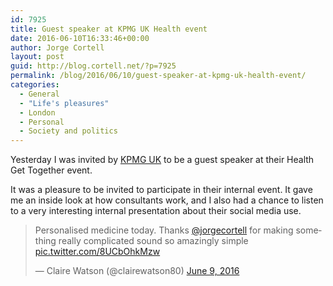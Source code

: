 ```yaml
---
id: 7925
title: Guest speaker at KPMG UK Health event
date: 2016-06-10T16:33:46+00:00
author: Jorge Cortell
layout: post
guid: http://blog.cortell.net/?p=7925
permalink: /blog/2016/06/10/guest-speaker-at-kpmg-uk-health-event/
categories:
  - General
  - "Life's pleasures"
  - London
  - Personal
  - Society and politics
---
```

Yesterday I was invited by <a href="https://home.kpmg.com/uk/en/home/industries/healthcare.html" target="_blank">KPMG UK</a> to be a guest speaker at their Health Get Together event.

It was a pleasure to be invited to participate in their internal event. It gave me an inside look at how consultants work, and I also had a chance to listen to a very interesting internal presentation about their social media use.

<blockquote class="twitter-tweet" data-width="550">
  <p lang="en" dir="ltr">
    Personalised medicine today. Thanks <a href="https://twitter.com/jorgecortell">@jorgecortell</a> for making something really complicated sound so amazingly simple <a href="https://t.co/8UCbOhkMzw">pic.twitter.com/8UCbOhkMzw</a>
  </p>
  
  <p>
    &mdash; Claire Watson (@clairewatson80) <a href="https://twitter.com/clairewatson80/status/740897683460751361">June 9, 2016</a>
  </p>
</blockquote>